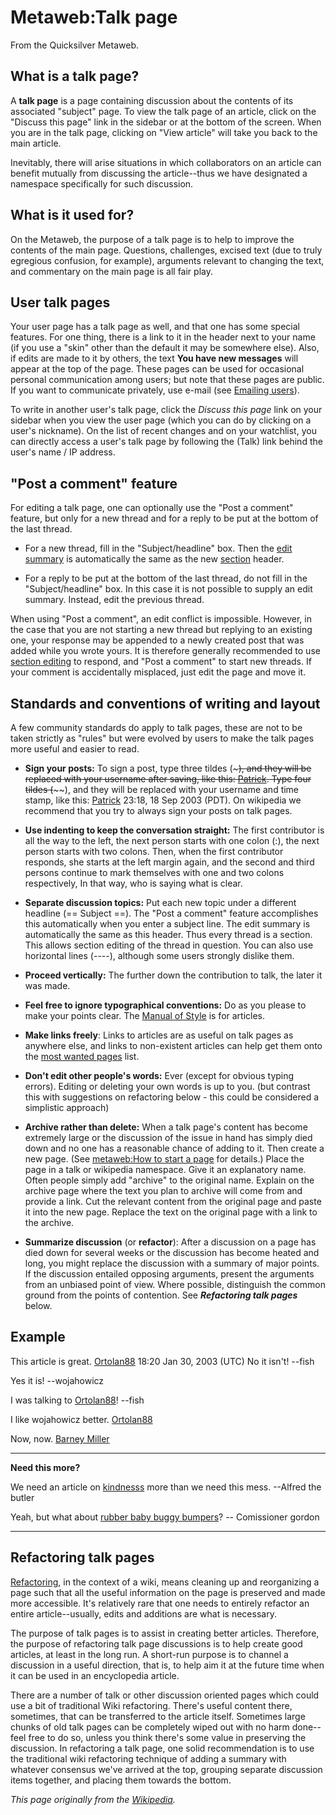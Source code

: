 
# Metaweb:Talk page

From the Quicksilver Metaweb.


## What is a talk page?



A **talk page** is a page containing discussion about the contents of its associated "subject" page. To view the talk page of an article, click on the "Discuss this page" link in the sidebar or at the bottom of the screen. When you are in the talk page, clicking on "View article" will take you back to the main article.

Inevitably, there will arise situations in which collaborators on an article can benefit mutually from discussing the article--thus we have designated a namespace specifically for such discussion.

## What is it used for?



On the Metaweb, the purpose of a talk page is to help to improve the contents of the main page. Questions, challenges, excised text (due to truly egregious confusion, for example), arguments relevant to changing the text, and commentary on the
main page is all fair play.

## User talk pages



Your user page has a talk page as well, and that one has some special features. For one thing, there is a link to it in the header next to your name (if you use a "skin" other than the default it may be somewhere else). Also, if edits are made to it by others, the text **You have new messages** will appear at the top of the page. These pages can be used for occasional personal communication among users; but note that these pages are public. If you want to communicate privately, use e-mail (see [Emailing users](/metaweb-emailing-users)).

To write in another user's talk page, click the *Discuss this page* link on your sidebar when you view the user page (which you can do by clicking on a user's nickname). On the list of recent changes and on your watchlist, you can directly access a user's talk page by following the (Talk) link behind the user's name / IP address.

## "Post a comment" feature


For editing a talk page, one can optionally use the "Post a comment" feature, but only for a new thread and for a reply to be put at the bottom of the last thread.

* For a new thread, fill in the "Subject/headline" box. Then the [edit summary](/edit-summary) is automatically the same as the new [section](/wikipedia-section) header.


* For a reply to be put at the bottom of the last thread, do not fill in the "Subject/headline" box. In this case it is not possible to supply an edit summary. Instead, edit the previous thread.


When using "Post a comment", an edit conflict is impossible. However, in the case that you are not starting a new thread but replying to an existing one, your response may be appended to a newly created post that was added while you wrote yours. It is therefore generally recommended to use [section editing](/wikipedia-sections) to respond, and "Post a comment" to start new threads. If your comment is accidentally misplaced, just edit the page and move it.

## Standards and conventions of writing and layout



A few community standards do apply to talk pages, these are not to be taken strictly as "rules" but were evolved by users to make the talk pages more useful and easier to read. 

* **Sign your posts:** To sign a post, type three tildes (~~~), and they will be replaced with your username after saving, like this: [Patrick](/user-patrick-tufts). Type four tildes (~~~~), and they will be replaced with your username and time stamp, like this: [Patrick](/user-patrick-tufts) 23:18, 18 Sep 2003 (PDT). On wikipedia we recommend that you try to always sign your posts on talk pages.


* **Use indenting to keep the conversation straight:** The first contributor is all the way to the left, the next person starts with one colon (:), the next person starts with two colons. Then, when the first contributor responds, she starts at the left margin again, and the second and third persons continue to mark themselves with one and two colons respectively, In that way, who is saying what is clear.


* **Separate discussion topics:** Put each new topic under a different headline (== Subject ==). The "Post a comment" feature accomplishes this automatically when you enter a subject line. The edit summary is automatically the same as this header. Thus every thread is a section. This allows section editing of the thread in question. You can also use horizontal lines (----), although some users strongly dislike them.


* **Proceed vertically:** The further down the contribution to talk, the later it was made.


* **Feel free to ignore typographical conventions:** Do as you please to make your points clear. The [Manual of Style](/metaweb-manual-of-style) is for articles.


* **Make links freely**: Links to articles are as useful on talk pages as anywhere else, and links to non-existent articles can help get them onto the [most wanted pages](/special-wantedpages) list.


* **Don't edit other people's words:** Ever (except for obvious typing errors). Editing or deleting your own words is up to you. (but contrast this with suggestions on refactoring below - this could be considered a simplistic approach)


* **Archive rather than delete:** When a talk page's content has become extremely large or the discussion of the issue in hand has simply died down and no one has a reasonable chance of adding to it. Then create a new page. (See [metaweb:How to start a page](/metaweb-how-to-start-a-page) for details.) Place the page in a talk or wikipedia namespace. Give it an explanatory name. Often people simply add "archive" to the original name. Explain on the archive page where the text you plan to archive will come from and provide a link. Cut the relevant content from the original page and paste it into the new page. Replace the text on the original page with a link to the archive.


* **Summarize discussion** (or **refactor**): After a discussion on a page has died down for several weeks or the discussion has become heated and long, you might replace the discussion with a summary of major points. If the discussion entailed opposing arguments, present the arguments from an unbiased point of view. Where possible, distinguish the common ground from the points of contention. See ***Refactoring talk pages*** below.

## Example



This article is great. [Ortolan88](/user-ortolan88) 18:20 Jan 30, 2003 (UTC)
No it isn't! --fish

Yes it is! --wojahowicz

I was talking to [Ortolan88](/user-ortolan88)! --fish

I like wojahowicz better. [Ortolan88](/user-ortolan88)

Now, now. [Barney Miller](/user-barney-miller)



---


**Need this more?**

We need an article on [kindnesss](/kindness) more than we need this mess. --Alfred the butler

Yeah, but what about [rubber baby buggy bumpers](/rubber-baby-buggy-bumpers)? -- Comissioner gordon



---


## Refactoring talk pages



[Refactoring](/refactoring), in the context of a wiki, means cleaning up and reorganizing a page such that all the useful information on the page is preserved and made more accessible. It's relatively rare that one needs to entirely refactor an entire article--usually, edits and additions are what is necessary.

The purpose of talk pages is to assist in creating better articles.
Therefore, the purpose of refactoring talk page discussions is to help create good articles, at least in the long run.
A short-run purpose is to channel a discussion in a useful direction, that is, to help aim it at the future time when it can be used in an encyclopedia article.

There are a number of talk or other discussion oriented pages which could use a bit of traditional Wiki refactoring. There's useful content there, sometimes, that can be transferred to the article itself. Sometimes large chunks of old talk pages can be completely wiped out with no harm done--feel free to do so, unless you think there's some value in preserving the discussion. In refactoring a talk page, one solid recommendation is to use the traditional wiki refactoring technique of adding a summary with whatever consensus we've arrived at the top, grouping separate discussion items together, and placing them towards the bottom.

*This page originally from the [Wikipedia](/http-www-wikipedia-org).*
